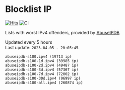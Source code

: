 # Blocklist IP

[![Hits](https://hits.seeyoufarm.com/api/count/incr/badge.svg?url=https%3A%2F%2Fgithub.com%2Fborestad%2Fblocklist-ip%2F&count_bg=%2379C83D&title_bg=%23555555&icon=&icon_color=%23E7E7E7&title=hits&edge_flat=false)](https://hits.seeyoufarm.com)  ![CI](https://img.shields.io/github/workflow/status/borestad/blocklist-ip/CI?style=flat-square)

Lists with worst IPv4 offenders, provided by [AbuseIPDB](https://www.abuseipdb.com/)

<!-- FOOTER-PLACEHOLDER -->
Updated every 5 hours<br>
Last update: `2023-04-05 - 20:05:45`
```
abuseipdb-s100.ipv4 (19713 ip)
abuseipdb-s100-1d.ipv4 (39985 ip)
abuseipdb-s100-2d.ipv4 (49487 ip)
abuseipdb-s100-3d.ipv4 (57367 ip)
abuseipdb-s100-7d.ipv4 (72002 ip)
abuseipdb-s100-30d.ipv4 (96997 ip)
abuseipdb-s100-all.ipv4 (260874 ip)
```
